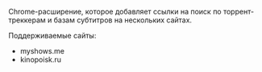 Chrome-расширение, которое добавляет ссылки на поиск по торрент-треккерам и базам субтитров на нескольких сайтах.

Поддерживаемые сайты:

 * myshows.me
 * kinopoisk.ru